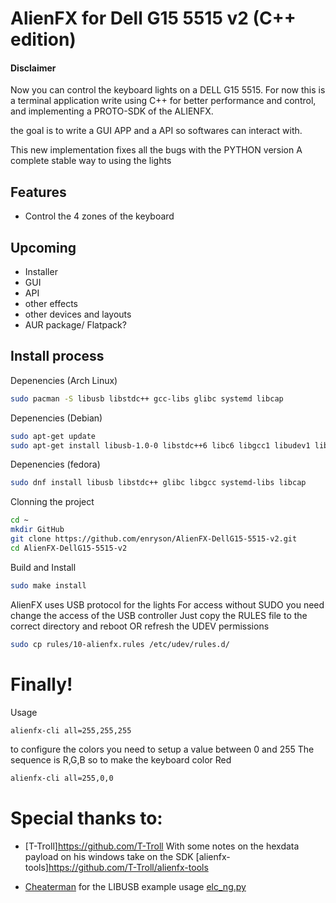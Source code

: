 # AlienFX for Dell G15 5515 v2 (C++ edition)

#### Disclaimer
Now you can control the keyboard lights on a DELL G15 5515.
For now this is a terminal application write using C++ for better performance and control, and implementing a PROTO-SDK of the ALIENFX.

the goal is to write a GUI APP and a API so softwares can interact with.

This new implementation fixes all the bugs with the PYTHON version
A complete stable way to using the lights

## Features
- Control the 4 zones of the keyboard

## Upcoming
- Installer
- GUI
- API
- other effects
- other devices and layouts
- AUR package/ Flatpack?

## Install process

Depenencies (Arch Linux)
```sh
sudo pacman -S libusb libstdc++ gcc-libs glibc systemd libcap
```
Depenencies (Debian)
```sh
sudo apt-get update
sudo apt-get install libusb-1.0-0 libstdc++6 libc6 libgcc1 libudev1 libcap2
```

Depenencies (fedora)
```sh
sudo dnf install libusb libstdc++ glibc libgcc systemd-libs libcap
```

Clonning the project
```sh
cd ~
mkdir GitHub
git clone https://github.com/enryson/AlienFX-DellG15-5515-v2.git
cd AlienFX-DellG15-5515-v2

```

Build and Install
```sh
sudo make install

```

AlienFX uses USB protocol for the lights
For access without SUDO you need change the access of the USB controller
Just copy the RULES file to the correct directory and reboot OR refresh the UDEV permissions
```sh
sudo cp rules/10-alienfx.rules /etc/udev/rules.d/
```

# Finally!

Usage
```sh
alienfx-cli all=255,255,255

```
to configure the colors you need to setup a value between 0 and 255
The sequence is R,G,B
so to make the keyboard color Red
```sh
alienfx-cli all=255,0,0

```

# Special thanks to:
- [T-Troll]https://github.com/T-Troll With some notes on the hexdata payload on his windows take on the SDK [alienfx-tools]https://github.com/T-Troll/alienfx-tools

- [Cheaterman](https://gist.github.com/Cheaterman) for the LIBUSB example usage [elc_ng.py](https://gist.github.com/Cheaterman/accd912c6886f4055f45d0594b88553c)

